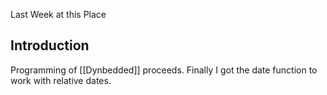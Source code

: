 Last Week at this Place

## Introduction

Programming of [[Dynbedded]] proceeds. Finally I got the date function to work with relative dates.

